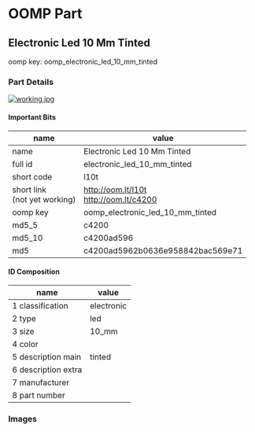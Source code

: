 # OOMP Part  
## Electronic Led 10 Mm Tinted  
  
oomp key: oomp_electronic_led_10_mm_tinted  
  
### Part Details  
  
[![working.jpg](working_600.jpg)](working.jpg)  
  
#### Important Bits  
| name | value | 
| --- | --- | 
| name | Electronic Led 10 Mm Tinted | 
| full id | electronic_led_10_mm_tinted | 
| short code | l10t | 
| short link<br>(not yet working) | http://oom.lt/l10t<br>http://oom.lt/c4200 | 
| oomp key | oomp_electronic_led_10_mm_tinted | 
| md5_5 | c4200 | 
| md5_10 | c4200ad596 | 
| md5 | c4200ad5962b0636e958842bac569e71 | 
#### ID Composition  
| name | value | 
| --- | --- | 
| 1 classification | electronic | 
| 2 type | led | 
| 3 size | 10_mm | 
| 4 color |  | 
| 5 description main | tinted | 
| 6 description extra |  | 
| 7 manufacturer |  | 
| 8 part number |  | 
### Images  
